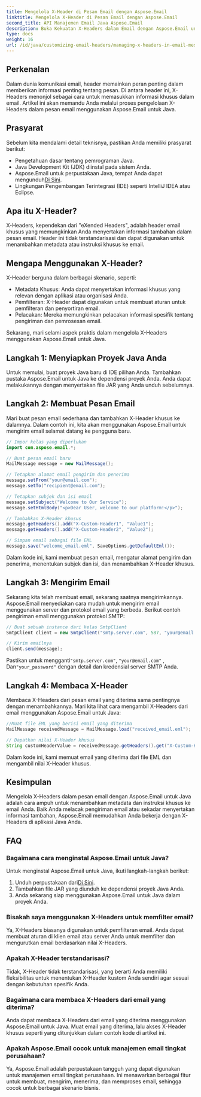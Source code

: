 ```yaml
---
title: Mengelola X-Header di Pesan Email dengan Aspose.Email
linktitle: Mengelola X-Header di Pesan Email dengan Aspose.Email
second_title: API Manajemen Email Java Aspose.Email
description: Buka Kekuatan X-Headers dalam Email dengan Aspose.Email untuk Java. Pelajari Cara Mengelola Metadata Khusus dan Meningkatkan Pemrosesan Email.
type: docs
weight: 16
url: /id/java/customizing-email-headers/managing-x-headers-in-email-messages/
---
```


## Perkenalan

Dalam dunia komunikasi email, header memainkan peran penting dalam memberikan informasi penting tentang pesan. Di antara header ini, X-Headers menonjol sebagai cara untuk memasukkan informasi khusus dalam email. Artikel ini akan memandu Anda melalui proses pengelolaan X-Headers dalam pesan email menggunakan Aspose.Email untuk Java.

## Prasyarat

Sebelum kita mendalami detail teknisnya, pastikan Anda memiliki prasyarat berikut:

- Pengetahuan dasar tentang pemrograman Java.
- Java Development Kit (JDK) diinstal pada sistem Anda.
-  Aspose.Email untuk perpustakaan Java, tempat Anda dapat mengunduh[Di Sini](https://releases.aspose.com/email/java/).
- Lingkungan Pengembangan Terintegrasi (IDE) seperti IntelliJ IDEA atau Eclipse.

## Apa itu X-Header?

X-Headers, kependekan dari "eXended Headers", adalah header email khusus yang memungkinkan Anda menyertakan informasi tambahan dalam pesan email. Header ini tidak terstandarisasi dan dapat digunakan untuk menambahkan metadata atau instruksi khusus ke email.

## Mengapa Menggunakan X-Header?

X-Header berguna dalam berbagai skenario, seperti:

- Metadata Khusus: Anda dapat menyertakan informasi khusus yang relevan dengan aplikasi atau organisasi Anda.
- Pemfilteran: X-Header dapat digunakan untuk membuat aturan untuk pemfilteran dan penyortiran email.
- Pelacakan: Mereka memungkinkan pelacakan informasi spesifik tentang pengiriman dan pemrosesan email.

Sekarang, mari selami aspek praktis dalam mengelola X-Headers menggunakan Aspose.Email untuk Java.

## Langkah 1: Menyiapkan Proyek Java Anda

Untuk memulai, buat proyek Java baru di IDE pilihan Anda. Tambahkan pustaka Aspose.Email untuk Java ke dependensi proyek Anda. Anda dapat melakukannya dengan menyertakan file JAR yang Anda unduh sebelumnya.

## Langkah 2: Membuat Pesan Email

Mari buat pesan email sederhana dan tambahkan X-Header khusus ke dalamnya. Dalam contoh ini, kita akan menggunakan Aspose.Email untuk mengirim email selamat datang ke pengguna baru.

```java
// Impor kelas yang diperlukan
import com.aspose.email.*;

// Buat pesan email baru
MailMessage message = new MailMessage();

// Tetapkan alamat email pengirim dan penerima
message.setFrom("your@email.com");
message.setTo("recipient@email.com");

// Tetapkan subjek dan isi email
message.setSubject("Welcome to Our Service");
message.setHtmlBody("<p>Dear User, welcome to our platform!</p>");

// Tambahkan X-Header khusus
message.getHeaders().add("X-Custom-Header1", "Value1");
message.getHeaders().add("X-Custom-Header2", "Value2");

// Simpan email sebagai file EML
message.save("welcome_email.eml", SaveOptions.getDefaultEml());
```

Dalam kode ini, kami membuat pesan email, mengatur alamat pengirim dan penerima, menentukan subjek dan isi, dan menambahkan X-Header khusus.

## Langkah 3: Mengirim Email

Sekarang kita telah membuat email, sekarang saatnya mengirimkannya. Aspose.Email menyediakan cara mudah untuk mengirim email menggunakan server dan protokol email yang berbeda. Berikut contoh pengiriman email menggunakan protokol SMTP:

```java
// Buat sebuah instance dari kelas SmtpClient
SmtpClient client = new SmtpClient("smtp.server.com", 587, "your@email.com", "your_password");

// Kirim emailnya
client.send(message);
```

 Pastikan untuk mengganti`"smtp.server.com"`, `"your@email.com"` , Dan`"your_password"` dengan detail dan kredensial server SMTP Anda.

## Langkah 4: Membaca X-Header

Membaca X-Headers dari pesan email yang diterima sama pentingnya dengan menambahkannya. Mari kita lihat cara mengambil X-Headers dari email menggunakan Aspose.Email untuk Java:

```java
//Muat file EML yang berisi email yang diterima
MailMessage receivedMessage = MailMessage.load("received_email.eml");

// Dapatkan nilai X-Header khusus
String customHeaderValue = receivedMessage.getHeaders().get("X-Custom-Header1");
```

Dalam kode ini, kami memuat email yang diterima dari file EML dan mengambil nilai X-Header khusus.

## Kesimpulan

Mengelola X-Headers dalam pesan email dengan Aspose.Email untuk Java adalah cara ampuh untuk menambahkan metadata dan instruksi khusus ke email Anda. Baik Anda melacak pengiriman email atau sekadar menyertakan informasi tambahan, Aspose.Email memudahkan Anda bekerja dengan X-Headers di aplikasi Java Anda.

## FAQ

### Bagaimana cara menginstal Aspose.Email untuk Java?

Untuk menginstal Aspose.Email untuk Java, ikuti langkah-langkah berikut:
1.  Unduh perpustakaan dari[Di Sini](https://releases.aspose.com/email/java/).
2. Tambahkan file JAR yang diunduh ke dependensi proyek Java Anda.
3. Anda sekarang siap menggunakan Aspose.Email untuk Java dalam proyek Anda.

### Bisakah saya menggunakan X-Headers untuk memfilter email?

Ya, X-Headers biasanya digunakan untuk pemfilteran email. Anda dapat membuat aturan di klien email atau server Anda untuk memfilter dan mengurutkan email berdasarkan nilai X-Headers.

### Apakah X-Header terstandarisasi?

Tidak, X-Header tidak terstandarisasi, yang berarti Anda memiliki fleksibilitas untuk menentukan X-Header kustom Anda sendiri agar sesuai dengan kebutuhan spesifik Anda.

### Bagaimana cara membaca X-Headers dari email yang diterima?

Anda dapat membaca X-Headers dari email yang diterima menggunakan Aspose.Email untuk Java. Muat email yang diterima, lalu akses X-Header khusus seperti yang ditunjukkan dalam contoh kode di artikel ini.

### Apakah Aspose.Email cocok untuk manajemen email tingkat perusahaan?

Ya, Aspose.Email adalah perpustakaan tangguh yang dapat digunakan untuk manajemen email tingkat perusahaan. Ini menawarkan berbagai fitur untuk membuat, mengirim, menerima, dan memproses email, sehingga cocok untuk berbagai skenario bisnis.